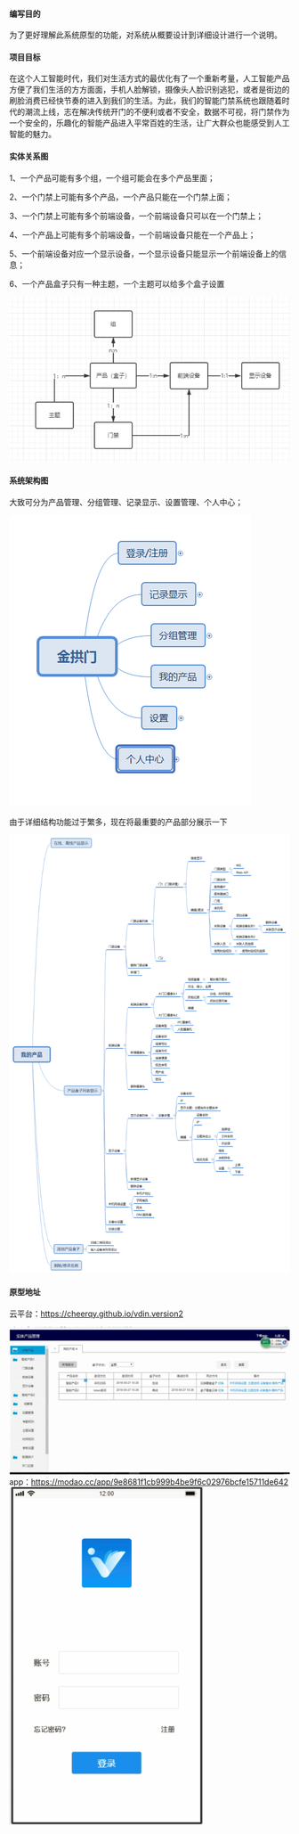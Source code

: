 #### 编写目的

为了更好理解此系统原型的功能，对系统从概要设计到详细设计进行一个说明。

#### 项目目标

在这个人工智能时代，我们对生活方式的最优化有了一个重新考量，人工智能产品方便了我们生活的方方面面，手机人脸解锁，摄像头人脸识别逃犯，或者是街边的刷脸消费已经快节奏的进入到我们的生活。为此，我们的智能门禁系统也跟随着时代的潮流上线，志在解决传统开门的不便利或者不安全，数据不可视，将门禁作为一个安全的，乐趣化的智能产品进入平常百姓的生活，让广大群众也能感受到人工智能的魅力。

#### 实体关系图

1、一个产品可能有多个组，一个组可能会在多个产品里面；

2、一个门禁上可能有多个产品，一个产品只能在一个门禁上面；

3、一个门禁上可能有多个前端设备，一个前端设备只可以在一个门禁上；

4、一个产品上可能有多个前端设备，一个前端设备只能在一个产品上；

5、一个前端设备对应一个显示设备，一个显示设备只能显示一个前端设备上的信息；

6、一个产品盒子只有一种主题，一个主题可以给多个盒子设置

![img](https://github.com/CheerQY/vdin.version2/blob/master/rn.png)

#### 系统架构图

大致可分为产品管理、分组管理、记录显示、设置管理、个人中心；

![img](https://github.com/CheerQY/vdin.version2/blob/master/total.png)

由于详细结构功能过于繁多，现在将最重要的产品部分展示一下

![img](https://github.com/CheerQY/vdin.version2/blob/master/product.png)



#### 原型地址

云平台：https://cheerqy.github.io/vdin.version2

![img](https://github.com/CheerQY/vdin.version2/blob/master/GIF.gif)
app：https://modao.cc/app/9e8681f1cb999b4be9f6c02976bcfe15711de642
![img](https://github.com/CheerQY/vdin.version2/blob/master/GIF-app.gif)
